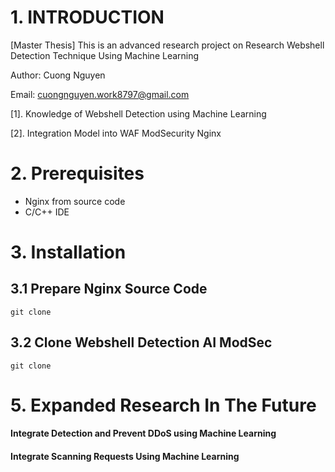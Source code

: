# 1. INTRODUCTION

[Master Thesis] This is an advanced research project on Research Webshell Detection Technique Using Machine Learning

Author: Cuong Nguyen

Email: cuongnguyen.work8797@gmail.com


[1]. Knowledge of Webshell Detection using Machine Learning

[2]. Integration Model into WAF ModSecurity Nginx

# 2. Prerequisites

- Nginx from source code
- C/C++ IDE

# 3. Installation

## 3.1 Prepare Nginx Source Code
```
git clone
```

## 3.2 Clone Webshell Detection AI ModSec

```
git clone
```

# 5. Expanded Research In The Future
#### Integrate Detection and Prevent DDoS using Machine Learning
#### Integrate Scanning Requests Using Machine Learning